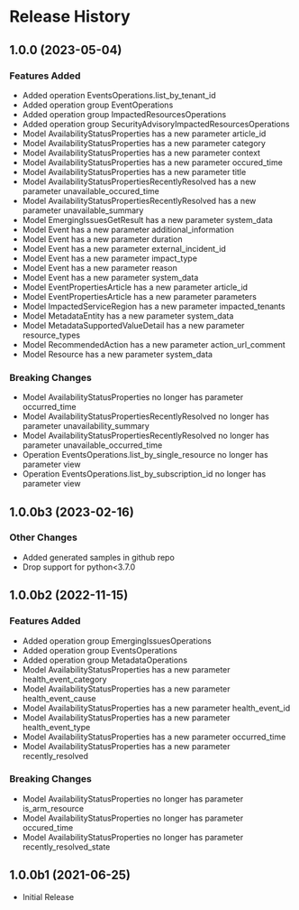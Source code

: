# Release History

## 1.0.0 (2023-05-04)

### Features Added

  - Added operation EventsOperations.list_by_tenant_id
  - Added operation group EventOperations
  - Added operation group ImpactedResourcesOperations
  - Added operation group SecurityAdvisoryImpactedResourcesOperations
  - Model AvailabilityStatusProperties has a new parameter article_id
  - Model AvailabilityStatusProperties has a new parameter category
  - Model AvailabilityStatusProperties has a new parameter context
  - Model AvailabilityStatusProperties has a new parameter occured_time
  - Model AvailabilityStatusProperties has a new parameter title
  - Model AvailabilityStatusPropertiesRecentlyResolved has a new parameter unavailable_occured_time
  - Model AvailabilityStatusPropertiesRecentlyResolved has a new parameter unavailable_summary
  - Model EmergingIssuesGetResult has a new parameter system_data
  - Model Event has a new parameter additional_information
  - Model Event has a new parameter duration
  - Model Event has a new parameter external_incident_id
  - Model Event has a new parameter impact_type
  - Model Event has a new parameter reason
  - Model Event has a new parameter system_data
  - Model EventPropertiesArticle has a new parameter article_id
  - Model EventPropertiesArticle has a new parameter parameters
  - Model ImpactedServiceRegion has a new parameter impacted_tenants
  - Model MetadataEntity has a new parameter system_data
  - Model MetadataSupportedValueDetail has a new parameter resource_types
  - Model RecommendedAction has a new parameter action_url_comment
  - Model Resource has a new parameter system_data

### Breaking Changes

  - Model AvailabilityStatusProperties no longer has parameter occurred_time
  - Model AvailabilityStatusPropertiesRecentlyResolved no longer has parameter unavailability_summary
  - Model AvailabilityStatusPropertiesRecentlyResolved no longer has parameter unavailable_occurred_time
  - Operation EventsOperations.list_by_single_resource no longer has parameter view
  - Operation EventsOperations.list_by_subscription_id no longer has parameter view

## 1.0.0b3 (2023-02-16)

### Other Changes

  - Added generated samples in github repo
  - Drop support for python<3.7.0

## 1.0.0b2 (2022-11-15)

### Features Added

  - Added operation group EmergingIssuesOperations
  - Added operation group EventsOperations
  - Added operation group MetadataOperations
  - Model AvailabilityStatusProperties has a new parameter health_event_category
  - Model AvailabilityStatusProperties has a new parameter health_event_cause
  - Model AvailabilityStatusProperties has a new parameter health_event_id
  - Model AvailabilityStatusProperties has a new parameter health_event_type
  - Model AvailabilityStatusProperties has a new parameter occurred_time
  - Model AvailabilityStatusProperties has a new parameter recently_resolved

### Breaking Changes

  - Model AvailabilityStatusProperties no longer has parameter is_arm_resource
  - Model AvailabilityStatusProperties no longer has parameter occured_time
  - Model AvailabilityStatusProperties no longer has parameter recently_resolved_state

## 1.0.0b1 (2021-06-25)

* Initial Release
